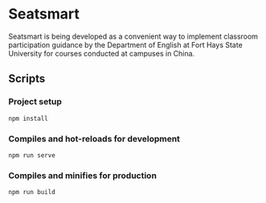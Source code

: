 # Seatsmart
Seatsmart is being developed as a convenient way to implement classroom
participation guidance by the Department of English at Fort Hays State University for
courses conducted at campuses in China.

## Scripts
### Project setup
```
npm install
```

### Compiles and hot-reloads for development
```
npm run serve
```

### Compiles and minifies for production
```
npm run build
```
